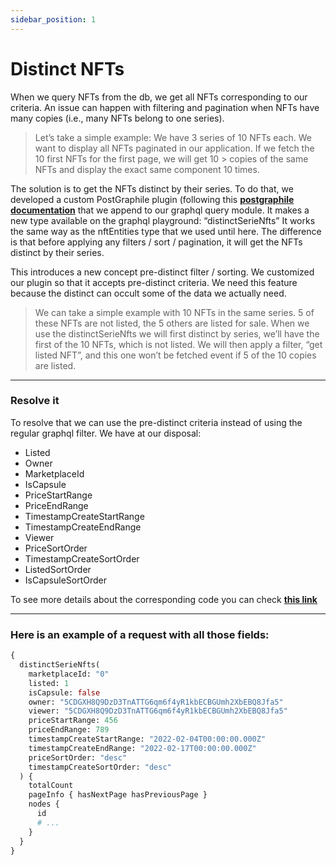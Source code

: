 ```yaml
---
sidebar_position: 1
---
```



# Distinct NFTs

When we query NFTs from the db, we get all NFTs corresponding to our criteria. An issue can happen with filtering and pagination when NFTs have many copies (i.e., many NFTs belong to one series).

>Let’s take a simple example: 
>We have 3 series of 10 NFTs each. We want to display all NFTs paginated in our application. If we fetch the 10 first NFTs for the first page, we will get 10 > copies of the same NFTs and display the exact same component 10 times.

The solution is to get the NFTs distinct by their series. To do that, we developed a custom PostGraphile plugin (following this **[postgraphile documentation](https://www.graphile.org/postgraphile/make-extend-schema-plugin/)** that we append to our graphql query module.
It makes a new type available on the graphql playground: “distinctSerieNfts”
It works the same way as the nftEntities type that we used until here. The difference is that before applying any filters / sort / pagination, it will get the NFTs distinct by their series.

This introduces a new concept pre-distinct filter / sorting. We customized our plugin so that it accepts pre-distinct criteria. We need this feature because the distinct can occult some of the data we actually need. 

> We can take a simple example with 10 NFTs in the same series. 5 of these NFTs are not listed, the 5 others are listed for sale. When we use the distinctSerieNfts we will first distinct by series, we’ll have the first of the 10 NFTs, which is not listed. We will then apply a filter, “get listed NFT”, and this one won’t be fetched event if 5 of the 10 copies are listed. 

___
### Resolve it 
To resolve that we can use the pre-distinct criteria instead of using the regular graphql filter. We have at our disposal:
-	Listed
-	Owner
-	MarketplaceId
-	IsCapsule
-	PriceStartRange
-	PriceEndRange
-	TimestampCreateStartRange
-	TimestampCreateEndRange
-	Viewer
-	PriceSortOrder
-	TimestampCreateSortOrder
-	ListedSortOrder
-	IsCapsuleSortOrder

To see more details about the corresponding code you can check **[this link](https://github.com/capsule-corp-ternoa/subql/blob/dev-update/packages/query/src/graphql/plugins/PgDistinct.ts)**

___

### Here is an example of a request with all those fields: 
```graphql showLineNumbers
{
  distinctSerieNfts(
    marketplaceId: "0"
    listed: 1
    isCapsule: false
    owner: "5CDGXH8Q9DzD3TnATTG6qm6f4yR1kbECBGUmh2XbEBQ8Jfa5"
    viewer: "5CDGXH8Q9DzD3TnATTG6qm6f4yR1kbECBGUmh2XbEBQ8Jfa5"
    priceStartRange: 456
    priceEndRange: 789
    timestampCreateStartRange: "2022-02-04T00:00:00.000Z"
    timestampCreateEndRange: "2022-02-17T00:00:00.000Z"
    priceSortOrder: "desc"
    timestampCreateSortOrder: "desc"
  ) {
    totalCount
    pageInfo { hasNextPage hasPreviousPage }
    nodes {
      id
      # ...
    }
  }
}
```
